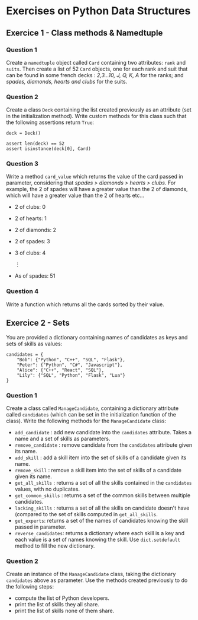 # Exercises on Python Data Structures

## Exercice 1 - Class methods & Namedtuple

### Question 1

Create a ```namedtuple``` object called ```Card``` containing two attributes: ```rank``` and ```suits```. Then create a list of 52 ```Card``` objects, one for each rank and suit that can be found in some french decks : *2,3...10, J, Q, K, A* for the ranks; and *spades, diamonds, hearts and clubs* for the suits.

### Question 2

Create a class ```Deck``` containing the list created previously as an attribute (set in the initialization method).
Write custom methods for this class such that the following assertions return ```True```:
```
deck = Deck()

assert len(deck) == 52
assert isinstance(deck[0], Card)
```

### Question 3

Write a method ```card_value``` which returns the value of the card passed in parameter, considering that *spades > diamonds > hearts > clubs*. For example, the 2 of spades will have a greater value than the 2 of diamonds, which will have a greater value than the 2 of hearts etc...
- 2 of clubs: 0
- 2 of hearts: 1
- 2 of diamonds: 2
- 2 of spades: 3
- 3 of clubs: 4

     ⋮
- As of spades: 51

### Question 4

Write a function which returns all the cards sorted by their value.


## Exercice 2 - Sets

You are provided a dictionary containing names of candidates as keys and sets of skills as values:
```
candidates = {
    "Bob": {"Python", "C++", "SQL", "Flask"},
    "Peter": {"Python", "C#", "Javascript"},
    "Alice": {"C++", "React", "SQL"},
    "Lily": {"SQL", "Python", "Flask", "Lua"}
}
```

### Question 1

Create a class called ```ManageCandidate```, containing a dictionary attribute called ```candidates``` (which can be set in the initialization function of the class).
Write the following methods for the ```ManageCandidate``` class:
- ```add_candidate``` : add new candidate into the ```candidates``` attribute. Takes a name and a set of skills as parameters.
- ```remove_candidate``` : remove candidate from the ```candidates``` attribute given its name.
- ```add_skill``` : add a skill item into the set of skills of a candidate given its name.
- ```remove_skill``` : remove a skill item into the set of skills of a candidate given its name.
- ```get_all_skills``` : returns a set of all the skills contained in the ```candidates``` values, with no duplicates.
- ```get_common_skills``` : returns a set of the common skills between multiple candidates.
- ```lacking_skills``` : returns a set of all the skills on candidate doesn't have (compared to the set of skills computed in ```get_all_skills```.
- ```get_experts```: returns a set of the names of candidates knowing the skill passed in parameter.
- ```reverse_candidates```: returns a dictionary where each skill is a key and each value is a set of names knowing the skill. Use ```dict.setdefault``` method to fill the new dictionary.

### Question 2

Create an instance of the ```ManageCandidate``` class, taking the dictionary ```candidates``` above as parameter. Use the methods created previously to do the following steps:
- compute the list of Python developers.
- print the list of skills they all share.
- print the list of skills none of them share.
